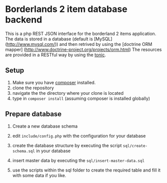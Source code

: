 Borderlands 2 item database backend
===================================
This is a php REST JSON interface for the borderland 2 items application.
The data is stored in a database (default is [MySQL] (http://www.mysql.com/)) and then retrived by using the [doctrine ORM mapper] (http://www.doctrine-project.org/projects/orm.html)
The resources are provided in a RESTful way by using the [tonic](http://www.peej.co.uk/tonic/).

Setup
-----
1. Make sure you have [composer](http://getcomposer.org/) installed.
2. clone the repository 
3. navigate the the directory where your clone is located
4. type in `composer install` (assuming composer is installed globally)

Prepare database
----------------
1. Create a new database schema
2. edit `include/config.php` with the configuration for your database
3. create the database structure by executing the script `sql/create-schema.sql` in your database
4. insert master data by executing the `sql/insert-master-data.sql`


5. use the scripts within the sql folder to create the required table and fill it with some data if you like.
